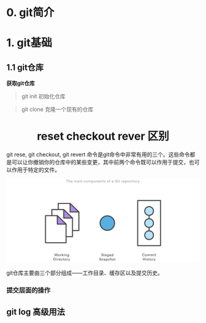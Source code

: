 # 0. git简介 #

# 1. git基础 #

## 1.1 git仓库 ##

**获取git仓库**

>git init
初始化仓库

>git clone <urls>
克隆一个现有的仓库

# <center> reset checkout rever 区别 <center>
git rese, git checkout, git revert 命令是git命令中非常有用的三个。这些命令都是可以让你撤销你的仓库中的某些变更，其中前两个命令既可以作用于提交，也可以作用于特定的文件。

![](figures/git/figure5.1.1.svg)

git仓库主要由三个部分组成——工作目录、缓存区以及提交历史。

### 提交层面的操作 ##

## git log 高级用法
